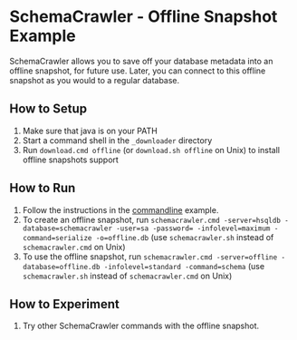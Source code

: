 # SchemaCrawler - Offline Snapshot Example
 
SchemaCrawler allows you to save off your database metadata into an 
offline snapshot, for future use. Later, you can connect to this offline 
snapshot as you would to a regular database.

## How to Setup
1. Make sure that java is on your PATH
2. Start a command shell in the `_downloader` directory 
3. Run `download.cmd offline` (or `download.sh offline` on Unix) to
   install offline snapshots support

## How to Run
1. Follow the instructions in the [commandline](../commandline/commandline-readme.html) example. 
2. To create an offline snapshot, run 
   `schemacrawler.cmd -server=hsqldb -database=schemacrawler -user=sa -password= -infolevel=maximum -command=serialize -o=offline.db` 
   (use `schemacrawler.sh` instead of `schemacrawler.cmd` on Unix)
3. To use the offline snapshot, run 
   `schemacrawler.cmd -server=offline -database=offline.db -infolevel=standard -command=schema` 
   (use `schemacrawler.sh` instead of `schemacrawler.cmd` on Unix)
   
## How to Experiment
1. Try other SchemaCrawler commands with the offline snapshot.
